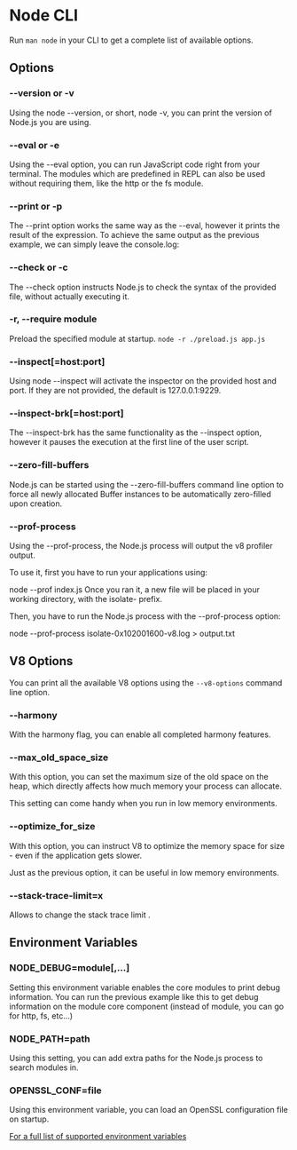 # Node CLI
Run `man node` in your CLI to get a complete list of available options.

## Options
### --version or -v
Using the node --version, or short, node -v, you can print the version of Node.js you are using.

### --eval or -e
Using the --eval option, you can run JavaScript code right from your terminal. The modules which are predefined in REPL can also be used without requiring them, like the http or the fs module.

### --print or -p
The --print option works the same way as the --eval, however it prints the result of the expression. To achieve the same output as the previous example, we can simply leave the console.log:

### --check or -c
The --check option instructs Node.js to check the syntax of the provided file, without actually executing it.

### -r, --require module
Preload the specified module at startup.
```node -r ./preload.js app.js```

### --inspect[=host:port]
Using node --inspect will activate the inspector on the provided host and port. If they are not provided, the default is 127.0.0.1:9229. 

### --inspect-brk[=host:port]
The --inspect-brk has the same functionality as the --inspect option, however it pauses the execution at the first line of the user script.

### --zero-fill-buffers
Node.js can be started using the --zero-fill-buffers command line option to force all newly allocated Buffer instances to be automatically zero-filled upon creation. 

### --prof-process
Using the --prof-process, the Node.js process will output the v8 profiler output.

To use it, first you have to run your applications using:

node --prof index.js
Once you ran it, a new file will be placed in your working directory, with the isolate- prefix.

Then, you have to run the Node.js process with the --prof-process option:

node --prof-process isolate-0x102001600-v8.log > output.txt

## V8 Options
You can print all the available V8 options using the `--v8-options` command line option.

### --harmony
With the harmony flag, you can enable all completed harmony features.

### --max_old_space_size
With this option, you can set the maximum size of the old space on the heap, which directly affects how much memory your process can allocate.

This setting can come handy when you run in low memory environments.

### --optimize_for_size
With this option, you can instruct V8 to optimize the memory space for size - even if the application gets slower.

Just as the previous option, it can be useful in low memory environments.

### --stack-trace-limit=x
Allows to change the stack trace limit .

## Environment Variables
### NODE_DEBUG=module[,…]
Setting this environment variable enables the core modules to print debug information. You can run the previous example like this to get debug information on the module core component (instead of module, you can go for http, fs, etc...)
### NODE_PATH=path
Using this setting, you can add extra paths for the Node.js process to search modules in.

### OPENSSL_CONF=file
Using this environment variable, you can load an OpenSSL configuration file on startup.

[For a full list of supported environment variables](https://nodejs.org/dist/latest-v14.x/docs/api/cli.html#cli_environment_variables)

